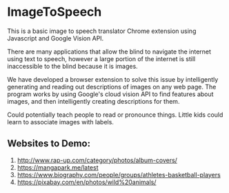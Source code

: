 # ImageToSpeech
This is a basic image to speech translator Chrome extension using Javascript and Google Vision API.

There are many applications that allow the blind to navigate the internet using text to speech, however a large portion of the internet is still inaccessible to the blind because it is images.

We have developed a browser extension to solve this issue by intelligently generating and reading out descriptions of images on any web page. The program works by using Google's cloud vision API to find features about images, and then intelligently creating descriptions for them.

Could potentially teach people to read or pronounce things. Little kids could learn to associate images with labels. 

## Websites to Demo:
1. http://www.rap-up.com/category/photos/album-covers/ 
2. https://mangapark.me/latest
3. https://www.biography.com/people/groups/athletes-basketball-players
4. https://pixabay.com/en/photos/wild%20animals/

